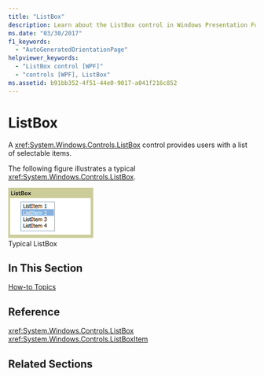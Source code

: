 ```yaml
---
title: "ListBox"
description: Learn about the ListBox control in Windows Presentation Foundation (WPF), which provides users with a selectable lists of items.
ms.date: "03/30/2017"
f1_keywords: 
  - "AutoGeneratedOrientationPage"
helpviewer_keywords: 
  - "ListBox control [WPF]"
  - "controls [WPF], ListBox"
ms.assetid: b91bb352-4f51-44e0-9017-a041f216c852
---
```

# ListBox

A <xref:System.Windows.Controls.ListBox> control provides users with a list of selectable items.  
  
 The following figure illustrates a typical <xref:System.Windows.Controls.ListBox>.  
  
 ![ListBox screenshot](./media/ss-ctl-listbox.gif "SS_CTL_listbox")  
Typical ListBox  
  
## In This Section  

 [How-to Topics](listbox-how-to-topics.md)  
  
## Reference  

 <xref:System.Windows.Controls.ListBox>  
  <xref:System.Windows.Controls.ListBoxItem>  
  
## Related Sections
